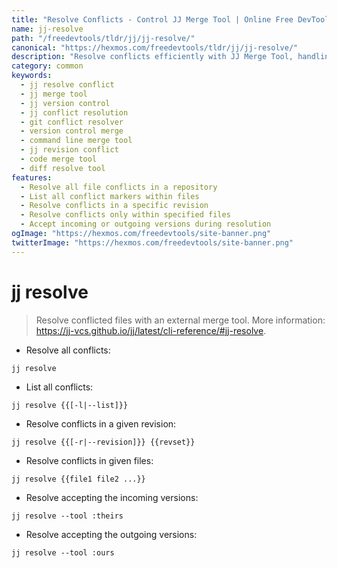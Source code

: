 ```yaml
---
title: "Resolve Conflicts - Control JJ Merge Tool | Online Free DevTools by Hexmos"
name: jj-resolve
path: "/freedevtools/tldr/jj/jj-resolve/"
canonical: "https://hexmos.com/freedevtools/tldr/jj/jj-resolve/"
description: "Resolve conflicts efficiently with JJ Merge Tool, handling file merge issues. Manage revision conflicts easily. Free online tool, no registration required."
category: common
keywords:
  - jj resolve conflict
  - jj merge tool
  - jj version control
  - jj conflict resolution
  - git conflict resolver
  - version control merge
  - command line merge tool
  - jj revision conflict
  - code merge tool
  - diff resolve tool
features:
  - Resolve all file conflicts in a repository
  - List all conflict markers within files
  - Resolve conflicts in a specific revision
  - Resolve conflicts only within specified files
  - Accept incoming or outgoing versions during resolution
ogImage: "https://hexmos.com/freedevtools/site-banner.png"
twitterImage: "https://hexmos.com/freedevtools/site-banner.png"
---
```


# jj resolve

> Resolve conflicted files with an external merge tool.
> More information: <https://jj-vcs.github.io/jj/latest/cli-reference/#jj-resolve>.

- Resolve all conflicts:

`jj resolve`

- List all conflicts:

`jj resolve {{[-l|--list]}}`

- Resolve conflicts in a given revision:

`jj resolve {{[-r|--revision]}} {{revset}}`

- Resolve conflicts in given files:

`jj resolve {{file1 file2 ...}}`

- Resolve accepting the incoming versions:

`jj resolve --tool :theirs`

- Resolve accepting the outgoing versions:

`jj resolve --tool :ours`
